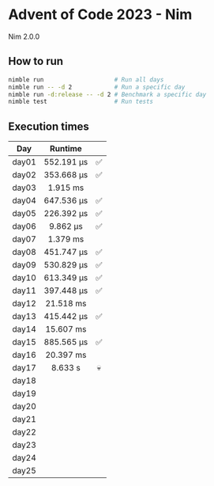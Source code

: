 # Advent of Code 2023 - Nim

Nim 2.0.0

## How to run
```bash
nimble run                    # Run all days
nimble run -- -d 2            # Run a specific day
nimble run -d:release -- -d 2 # Benchmark a specific day
nimble test                   # Run tests
```

## Execution times

| Day    | Runtime      |     |
| :----: | :----------: | :-: |
| day01  | 552.191 µs   |  ✅  |
| day02  | 353.668 µs   |  ✅  |
| day03  |   1.915 ms   |     |
| day04  | 647.536 µs   |  ✅  |
| day05  | 226.392 µs   |  ✅  |
| day06  |   9.862 µs   |  ✅  |
| day07  |   1.379 ms   |     |
| day08  | 451.747 µs   |  ✅  |
| day09  | 530.829 µs   |  ✅  |
| day10  | 613.349 µs   |  ✅  |
| day11  | 397.448 µs   |  ✅  |
| day12  |  21.518 ms   |     |
| day13  | 415.442 µs   |  ✅  |
| day14  |  15.607 ms   |     |
| day15  | 885.565 µs   |  ✅  |
| day16  |  20.397 ms   |     |
| day17  |   8.633  s   |  💀  |
| day18  |              |     |
| day19  |              |     | 
| day20  |              |     |
| day21  |              |     |
| day22  |              |     |
| day23  |              |     |
| day24  |              |     |
| day25  |              |     |